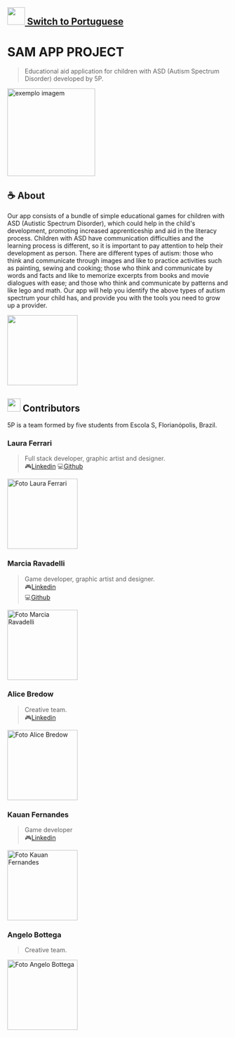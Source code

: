 ## <img src="https://cdn.discordapp.com/attachments/494996013837320193/909802766027853844/switchorange.png" width="40px;"/><a href="https://github.com/blackkseaw/SA_Android/blob/master/README.md"> Switch to Portuguese </a> 

# SAM APP PROJECT

<!---Esses são exemplos. Veja https://shields.io para outras pessoas ou para personalizar este conjunto de escudos. Você pode querer incluir dependências, status do projeto e informações de licença aqui--->
[Linkedin1]: https://www.linkedin.com/in/laura-ferrari-6a25b220b/
[Linkedin2]: https://www.linkedin.com/in/marcia-eduarda-ravadelli-38a5991b7/
[Linkedin3]: https://www.linkedin.com/in/alice-salete-bredow-2b7ba81b4/
[Linkedin4]: https://www.linkedin.com/in/kauan-z-fernandes-8a8620210/

> Educational aid application for children with ASD (Autism Spectrum Disorder) developed by 5P.

<img src="https://cdn.discordapp.com/attachments/604072921090228234/909242129455382608/ezgif.com-gif-maker_2.gif" alt="exemplo imagem" width=200>

## ☕ About

Our app consists of a bundle of simple educational games for children with ASD (Autistic Spectrum Disorder), which could help in the child's development, promoting increased apprenticeship and aid in the literacy process. Children with ASD have communication difficulties and the learning process is different, so it is important to pay attention to help their development as person. There are different types of autism: those who think and communicate through images and like to practice activities such as painting, sewing and cooking; those who think and communicate by words and facts and like to memorize excerpts from books and movie dialogues with ease; and those who think and communicate by patterns and like lego and math. Our app will help you identify the above types of autism spectrum your child has, and provide you with the tools you need to grow up a provider.

<img src="https://cdn.discordapp.com/attachments/494996013837320193/909490207005474846/samlingua-sl.png" width="160px;" />


## <img src="https://cdn.discordapp.com/attachments/494996013837320193/909491762396020736/catcup2.png" width="30px;" /> Contributors

5P is a team formed by five students from Escola S, Florianópolis, Brazil.

### Laura Ferrari
> Full stack developer, graphic artist and designer.<br>
> 🎮[Linkedin][Linkedin1]
> 💻<a href="https://github.com/blackkseaw">Github</a>

<img src="https://avatars.githubusercontent.com/u/71517723?v=4" width="160px;" alt="Foto Laura Ferrari"/>
  
### Marcia Ravadelli
> Game developer, graphic artist and designer.<br>
> 🎮[Linkedin][Linkedin2]<br>
> 💻<a href="https://github.com/Lerigou">Github</a>

<img src="https://cdn.discordapp.com/attachments/604072921090228234/909495547780546651/Screenshot_20211114-143014-340.png" width="160px;" alt="Foto Marcia Ravadelli"/>
  
### Alice Bredow
> Creative team.<br>
> 🎮[Linkedin][Linkedin3]

<img src="https://cdn.discordapp.com/attachments/604072921090228234/909495880023953438/unknown.png" width="160px;" alt="Foto Alice Bredow"/>

### Kauan Fernandes
> Game developer<br>
> 🎮[Linkedin][Linkedin4]

<img src="https://cdn.discordapp.com/attachments/604072921090228234/909496181279846490/unknown.png" width="160px;" alt="Foto Kauan Fernandes"/>

### Angelo Bottega
> Creative team.<br>

<img src="https://cdn.discordapp.com/attachments/494996013837320193/909497264559501462/IMG_8985.jpeg" width="160px;" alt="Foto Angelo Bottega"/>
